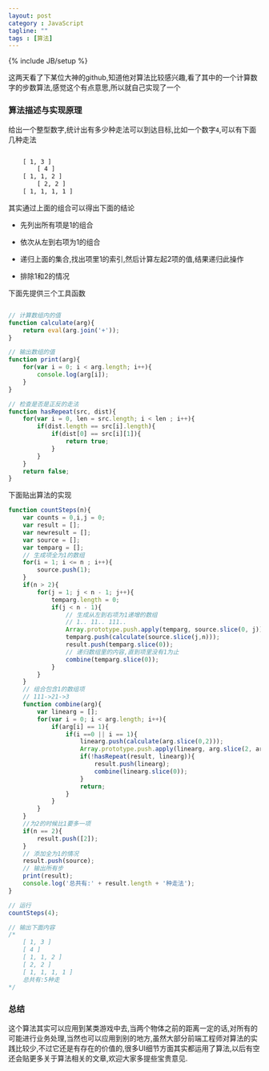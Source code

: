 ```yaml
---
layout: post
category : JavaScript
tagline: ""
tags : [算法]
---
```

{% include JB/setup %}

这两天看了下某位大神的github,知道他对算法比较感兴趣,看了其中的一个计算数字的步数算法,感觉这个有点意思,所以就自己实现了一个

### 算法描述与实现原理

给出一个整型数字,统计出有多少种走法可以到达目标,比如一个数字`4`,可以有下面几种走法

```html

	[ 1, 3 ]
		[ 4 ]
	[ 1, 1, 2 ]
		[ 2, 2 ]
	[ 1, 1, 1, 1 ]

```
其实通过上面的组合可以得出下面的结论

* 先列出所有项是1的组合

* 依次从左到右项为1的组合

* 递归上面的集合,找出项里1的索引,然后计算左起2项的值,结果递归此操作

* 排除1和2的情况

下面先提供三个工具函数

```js

// 计算数组内的值
function calculate(arg){
	return eval(arg.join('+'));
}

// 输出数组的值
function print(arg){
	for(var i = 0; i < arg.length; i++){
		console.log(arg[i]);
	}
}

// 检查是否是正反的走法
function hasRepeat(src, dist){
	for(var i = 0, len = src.length; i < len ; i++){
		if(dist.length == src[i].length){
			if(dist[0] == src[i][1]){
				return true;
			}
		}
	}
	return false;
}

```

下面贴出算法的实现

```js
function countSteps(n){
	var counts = 0,i,j = 0;
	var result = [];
	var newresult = [];
	var source = [];
	var temparg = [];
	// 生成项全为1的数组
	for(i = 1; i <= n ; i++){
		source.push(1);
	}
	if(n > 2){
		for(j = 1; j < n - 1; j++){
			temparg.length = 0;
			if(j < n - 1){
				// 生成从左到右项为1递增的数组
				// 1.. 11.. 111..
				Array.prototype.push.apply(temparg, source.slice(0, j));
				temparg.push(calculate(source.slice(j,n)));
				result.push(temparg.slice(0));
				// 递归数组里的内容,直到项里没有1为止
				combine(temparg.slice(0));
			}
		}
	}
	// 组合包含1的数组项
	// 111->21->3
	function combine(arg){
		var linearg = [];
		for(var i = 0; i < arg.length; i++){
			if(arg[i] == 1){
				if(i ==0 || i == 1){
					linearg.push(calculate(arg.slice(0,2)));
					Array.prototype.push.apply(linearg, arg.slice(2, arg.length));
					if(!hasRepeat(result, linearg)){
						result.push(linearg);
						combine(linearg.slice(0));
					}
					return;
				}
			}
		}
	}
	//为2的时候比1要多一项
	if(n == 2){
		result.push([2]);
	}
	// 添加全为1的情况
	result.push(source);
	// 输出所有步
	print(result);
	console.log('总共有:' + result.length + '种走法');
}

// 运行
countSteps(4);

// 输出下面内容
/*
	[ 1, 3 ]
	[ 4 ]
	[ 1, 1, 2 ]
	[ 2, 2 ]
	[ 1, 1, 1, 1 ]
	总共有:5种走
*/

```

### 总结

这个算法其实可以应用到某类游戏中去,当两个物体之前的距离一定的话,对所有的可能进行业务处理,当然也可以应用到别的地方,虽然大部分前端工程师对算法的实践比较少,不过它还是有存在的价值的,很多UI细节方面其实都运用了算法,以后有空还会贴更多关于算法相关的文章,欢迎大家多提些宝贵意见.
